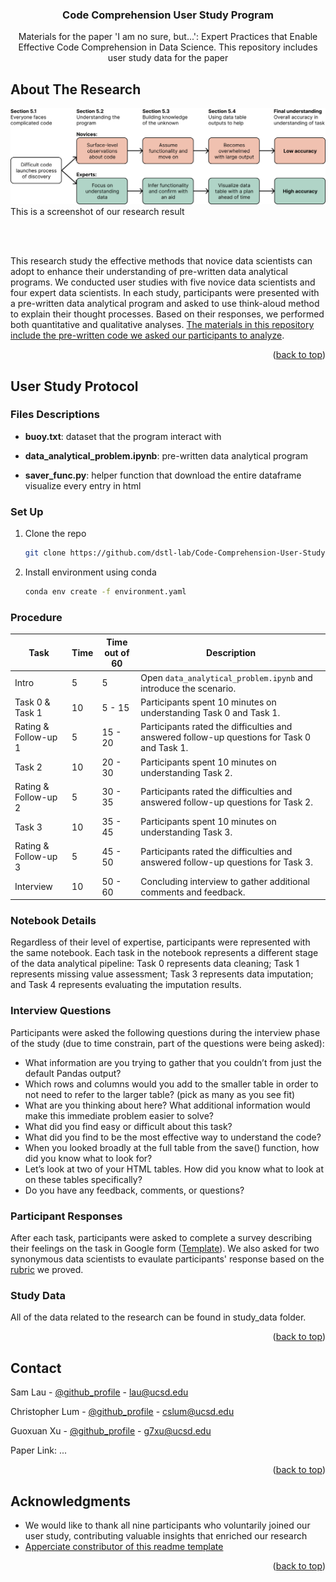 <!-- Improved compatibility of back to top link: See: https://github.com/othneildrew/Best-README-Template/pull/73 -->
<a id="readme-top"></a>
<!--
*** Thanks for checking out the Best-README-Template. If you have a suggestion
*** that would make this better, please fork the repo and create a pull request
*** or simply open an issue with the tag "enhancement".
*** Don't forget to give the project a star!
*** Thanks again! Now go create something AMAZING! :D
-->




<!-- PROJECT Title -->
<div align="center">
  <h3 align="center">Code Comprehension User Study Program</h3>
    <p align="center">
        Materials for the paper 'I am no sure, but...': Expert Practices that Enable Effective Code Comprehension in Data Science. This repository includes user study data for the paper
    </p>
</div>




<!-- ABOUT THE PROJECT -->
## About The Research

![Product Name Screen Shot](image/flowchart.png)
This is a screenshot of our research result

<br><br>

This research study the effective methods that novice data scientists can adopt to enhance their
understanding of pre-written data analytical programs. We conducted user studies with five novice data
scientists and four expert data scientists. In each study, participants were presented with a pre-written
data analytical program and asked to use think-aloud method to explain their thought processes.
Based on their responses, we performed both quantitative and qualitative analyses. <ins>The materials in this 
repository include the pre-written code we asked our participants to analyze</ins>.

<p align="right">(<a href="#readme-top">back to top</a>)</p>


<!-- GETTING STARTED -->
## User Study Protocol

### Files Descriptions
* **buoy.txt**: dataset that the program interact with

* **data_analytical_problem.ipynb**: pre-written data analytical program

* **saver_func.py**: helper function that download the entire dataframe visualize
every entry in html

### Set Up
1. Clone the repo
   ```sh
   git clone https://github.com/dstl-lab/Code-Comprehension-User-Study.git
   ```
3. Install environment using conda
   ```sh
   conda env create -f environment.yaml
   ```

### Procedure
| Task                     | Time | Time out of 60 | Description                                                                                               |
|--------------------------|------|----------------|-----------------------------------------------------------------------------------------------------------|
| Intro                    | 5    | 5              | Open `data_analytical_problem.ipynb` and introduce the scenario.                                          |
| Task 0 & Task 1          | 10   | 5 - 15        | Participants spent 10 minutes on understanding Task 0 and Task 1.                                         |
| Rating & Follow-up 1     | 5    | 15 - 20             | Participants rated the difficulties and answered follow-up questions for Task 0 and Task 1.               |
| Task 2                   | 10   | 20 - 30             | Participants spent 10 minutes on understanding Task 2.                                                    |
| Rating & Follow-up 2     | 5    | 30 - 35             | Participants rated the difficulties and answered follow-up questions for Task 2.                          |
| Task 3                   | 10   | 35 - 45             | Participants spent 10 minutes on understanding Task 3.                                                    |
| Rating & Follow-up 3     | 5    | 45 - 50             | Participants rated the difficulties and answered follow-up questions for Task 3.                          |
| Interview                | 10    | 50 - 60             | Concluding interview to gather additional comments and feedback.                                          |
### Notebook Details
Regardless of their level of expertise, participants were represented with the same notebook. Each task in the notebook represents a different stage of the data analytical pipeline: Task 0 represents data cleaning; Task 1 represents missing value assessment; Task 3 represents data imputation; and Task 4 represents evaluating the imputation results.

### Interview Questions

Participants were asked the following questions during the interview phase of the study (due to time constrain, part of the questions were being asked):
- What information are you trying to gather that you couldn’t from just the default Pandas output?
- Which rows and columns would you add to the smaller table in order to not need to refer to the larger table? (pick as many as you see fit)
- What are you thinking about here? What additional information would make this immediate problem easier to solve?
- What did you find easy or difficult about this task?
- What did you find to be the most effective way to understand the code?
- When you looked broadly at the full table from the save() function, how did you know what to look for?
- Let’s look at two of your HTML tables. How did you know what to look at on these tables specifically?
- Do you have any feedback, comments, or questions?

### Participant Responses
After each task, participants were asked to complete a survey describing their feelings on the task in Google form ([Template](https://docs.google.com/forms/d/e/1FAIpQLSdTyCIK46--Dc7BeiipfQY2fdwvYzYv9q2C_kHfvHpTVPr01w/viewform?usp=sf_link)).
We also asked for two synonymous data scientists to evaulate participants' response based on the [rubric](./study_data/Code_Comprehension_Grading_Rubric.pdf) we proved.

### Study Data
All of the data related to the research can be found in study_data folder.



<p align="right">(<a href="#readme-top">back to top</a>)</p>

<!-- CONTACT -->
## Contact

Sam Lau - [@github_profile](https://github.com/SamLau95) - lau@ucsd.edu

Christopher Lum - [@github_profile](https://github.com/ch-lum) - cslum@ucsd.edu

Guoxuan Xu - [@github_profile](https://github.com/g7xu) - g7xu@ucsd.edu

Paper Link: ...

<p align="right">(<a href="#readme-top">back to top</a>)</p>



<!-- ACKNOWLEDGMENTS -->
## Acknowledgments

* We would like to thank all nine participants who voluntarily joined our user study, contributing valuable insights that enriched our research
* [Apperciate constributor of this readme template](https://github.com/othneildrew/Best-README-Template/blob/main/BLANK_README.md)

<p align="right">(<a href="#readme-top">back to top</a>)</p>



<!-- MARKDOWN LINKS & IMAGES -->
<!-- https://www.markdownguide.org/basic-syntax/#reference-style-links -->
[contributors-shield]: https://img.shields.io/github/contributors/github_username/repo_name.svg?style=for-the-badge
[contributors-url]: https://github.com/github_username/repo_name/graphs/contributors
[forks-shield]: https://img.shields.io/github/forks/github_username/repo_name.svg?style=for-the-badge
[forks-url]: https://github.com/github_username/repo_name/network/members
[stars-shield]: https://img.shields.io/github/stars/github_username/repo_name.svg?style=for-the-badge
[stars-url]: https://github.com/github_username/repo_name/stargazers
[issues-shield]: https://img.shields.io/github/issues/github_username/repo_name.svg?style=for-the-badge
[issues-url]: https://github.com/github_username/repo_name/issues
[license-shield]: https://img.shields.io/github/license/github_username/repo_name.svg?style=for-the-badge
[license-url]: https://github.com/github_username/repo_name/blob/master/LICENSE.txt
[linkedin-shield]: https://img.shields.io/badge/-LinkedIn-black.svg?style=for-the-badge&logo=linkedin&colorB=555
[linkedin-url]: https://linkedin.com/in/linkedin_username
[product-screenshot]: images/screenshot.png
[Next.js]: https://img.shields.io/badge/next.js-000000?style=for-the-badge&logo=nextdotjs&logoColor=white
[Next-url]: https://nextjs.org/
[React.js]: https://img.shields.io/badge/React-20232A?style=for-the-badge&logo=react&logoColor=61DAFB
[React-url]: https://reactjs.org/
[Vue.js]: https://img.shields.io/badge/Vue.js-35495E?style=for-the-badge&logo=vuedotjs&logoColor=4FC08D
[Vue-url]: https://vuejs.org/
[Angular.io]: https://img.shields.io/badge/Angular-DD0031?style=for-the-badge&logo=angular&logoColor=white
[Angular-url]: https://angular.io/
[Svelte.dev]: https://img.shields.io/badge/Svelte-4A4A55?style=for-the-badge&logo=svelte&logoColor=FF3E00
[Svelte-url]: https://svelte.dev/
[Laravel.com]: https://img.shields.io/badge/Laravel-FF2D20?style=for-the-badge&logo=laravel&logoColor=white
[Laravel-url]: https://laravel.com
[Bootstrap.com]: https://img.shields.io/badge/Bootstrap-563D7C?style=for-the-badge&logo=bootstrap&logoColor=white
[Bootstrap-url]: https://getbootstrap.com
[JQuery.com]: https://img.shields.io/badge/jQuery-0769AD?style=for-the-badge&logo=jquery&logoColor=white
[JQuery-url]: https://jquery.com 
